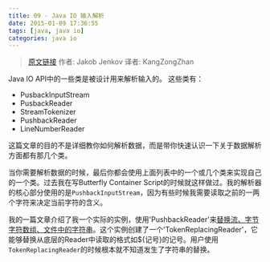 ```yaml
---
title: 09 - Java IO 输入解析
date: 2015-01-09 17:36:55
tags: [java, java io]
categories: java io
---
```


>  [原文链接](http://tutorials.jenkov.com/java-io/input-parsing.html) 作者: Jakob Jenkov 译者: KangZongZhan

Java IO API中的一些类是被设计用来解析输入的。 这些类有：

- PusbackInputStream
- PusbackReader
- StreamTokenizer
- PushbackReader
- LineNumberReader

这篇文章的目的不是详细教你如何解析数据，而是带你快速认识一下关于数据解析方面都有那几个类。

当你需要解析数据的时候，最后你都会使用上面列表中的一个或几个类来实现自己的一个类。过去我在写Butterfly Container Script的时候就这样做过。我的解析器的核心部分使用的是`PushbackInputStream`，因为有些时候我需要读取之前的一两个字符来决定当前字符的含义。

我的一篇文章介绍了我一个实际的实例，使用'PushbackReader'来[替换流、字节字符数组、文件中的字符串](http://tutorials.jenkov.com/java-howto/replace-strings-in-streams-arrays-files.html)。这个实例创建了一个'TokenReplacingReader'，它能够替换从底层的Reader中读取的格式如${记号}的记号。用户使用`TokenReplacingReader`的时候根本就不知道发生了字符串的替换。
